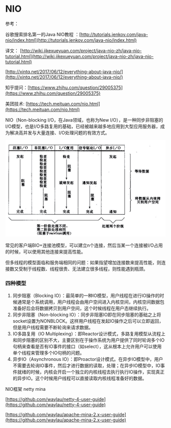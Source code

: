 # NIO

参考：

谷歌搜索排名第一的Java NIO教程 ：[http://tutorials.jenkov.com/java-nio/index.html](http://tutorials.jenkov.com/java-nio/index.html)

译文： ​[http://wiki.jikexueyuan.com/project/java-nio-zh/java-nio-tutorial.html](http://wiki.jikexueyuan.com/project/java-nio-zh/java-nio-tutorial.html)

[http://xintq.net/2017/06/12/everything-about-java-nio/](http://xintq.net/2017/06/12/everything-about-java-nio/)

知乎提问：[https://www.zhihu.com/question/29005375](https://www.zhihu.com/question/29005375)

美团技术: [https://tech.meituan.com/nio.html](https://tech.meituan.com/nio.html)



NIO（Non-blocking I/O，在Java领域，也称为New I/O），是一种同步非阻塞的I/O模型，也是I/O多路复用的基础，已经被越来越多地应用到大型应用服务器，成为解决高并发与大量连接、I/O处理问题的有效方式。  




![](../.gitbook/assets/image%20%282%29.png)



  
常见的客户端BIO+连接池模型，可以建立n个连接，然后当某一个连接被I/O占用的时候，可以使用其他连接来提高性能。

但多线程的模型面临和服务端相同的问题：如果指望增加连接数来提高性能，则连接数又受制于线程数、线程很贵、无法建立很多线程，则性能遇到瓶颈。



### 四种模型

1. 同步阻塞（Blocking IO）：最简单的一种IO模型，用户线程在进行IO操作的时候通常是个系统调用，用户线程会由用户空间进入内核空间，内核空间数据包准备好后会将数据拷贝到用户空间，这个时候线程在用户态继续执行。 
2. 同步非阻塞（Non-blocking IO）：同步非阻塞IO即在同步阻塞的基础之上将socket设置为NONBLOCK。这样用户线程在发起IO操作之后可以立即返回，但是用户线程需要不断轮询来请求数据。 
3. IO多路复用（IO Multiplexing）：即Reactor设计模式，多路复用模型从流程上和同步阻塞的区别不大，主要区别在于操作系统为用户提供了同时轮询多个IO句柄来查看是否有IO事件的接口（如select），这从根本上允许用户可以使用单个线程来管理多个IO句柄的问题。 
4. 异步IO（Asynchronous IO）：即Proactor设计模式。在异步IO模型中，用户不需要去轮询IO事件，然后才进行数据的读取，处理；在异步IO模型中，IO事件就绪的时候，内核会开启一个独立的内核线程去执行执行IO操作，实现真正的异步IO。这个时候用户线程可以直接读取内核线程准备好的数据。

NIO框架 netty mina

[https://github.com/waylau/netty-4-user-guide](https://github.com/waylau/netty-4-user-guide)

[https://github.com/waylau/apache-mina-2.x-user-guide](https://github.com/waylau/apache-mina-2.x-user-guide)



